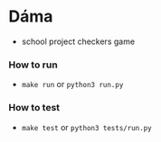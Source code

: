 # Dáma

- school project checkers game

### How to run
- `make run` or `python3 run.py`
### How to test
- `make test` or `python3 tests/run.py`
